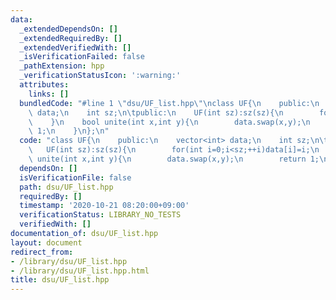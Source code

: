 ```yaml
---
data:
  _extendedDependsOn: []
  _extendedRequiredBy: []
  _extendedVerifiedWith: []
  _isVerificationFailed: false
  _pathExtension: hpp
  _verificationStatusIcon: ':warning:'
  attributes:
    links: []
  bundledCode: "#line 1 \"dsu/UF_list.hpp\"\nclass UF{\n    public:\n    vector<int>\
    \ data;\n    int sz;\n\tpublic:\n    UF(int sz):sz(sz){\n        for(int i=0;i<sz;++i)data[i]=i;\n\
    \    }\n    bool unite(int x,int y){\n        data.swap(x,y);\n        return\
    \ 1;\n    }\n};\n"
  code: "class UF{\n    public:\n    vector<int> data;\n    int sz;\n\tpublic:\n \
    \   UF(int sz):sz(sz){\n        for(int i=0;i<sz;++i)data[i]=i;\n    }\n    bool\
    \ unite(int x,int y){\n        data.swap(x,y);\n        return 1;\n    }\n};"
  dependsOn: []
  isVerificationFile: false
  path: dsu/UF_list.hpp
  requiredBy: []
  timestamp: '2020-10-21 08:20:00+09:00'
  verificationStatus: LIBRARY_NO_TESTS
  verifiedWith: []
documentation_of: dsu/UF_list.hpp
layout: document
redirect_from:
- /library/dsu/UF_list.hpp
- /library/dsu/UF_list.hpp.html
title: dsu/UF_list.hpp
---
```


